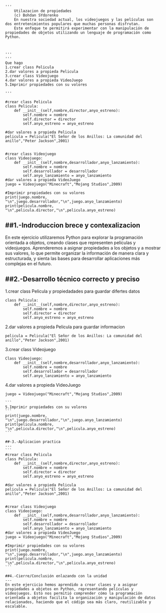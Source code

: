 ```
'''
    Utilazacion de propiedades
    (c) Bohdan SYdorenko
    En nuestra sociedad actual, los videojuegos y las películas son dos entretenimientos populares que muchas personas disfrutan. 
    Este enfoque te permitirá experimentar con la manipulación de propiedades de objetos utilizando un lenguaje de programación como Python.



'''
'''
Que hago
1.crear class Pelicula
2.dar valores a propieda Pelicula
3.crear class Videojuego
4.dar valores a propieda VideoJuego
5.Imprimir propiedades con su volores

'''
 
#crear class Pelicula
class Pelicula:
    def __init__(self,nombre,director,anyo_estreno):
        self.nombre = nombre
        self.director = director
        self.anyo_estreno = anyo_estreno

#dar valores a propieda Pelicula
pelicula = Pelicula("El Señor de los Anillos: La comunidad del anillo","Peter Jackson",2001)


#crear class Videojuego
class Videojuego:
    def __init__(self,nombre,desarrollador,anyo_lanzamiento):
        self.nombre = nombre
        self.desarrollador = desarrollador
        self.anyo_lanzamiento = anyo_lanzamiento
#dar valores a propieda VideoJuego
juego = Videojuego("Minecraft","Mojang Studios",2009)

#Imprimir propiedades con su volores
print(juego.nombre, "\n",juego.desarrollador,"\n",juego.anyo_lanzamiento)
print(pelicula.nombre, "\n",pelicula.director,"\n",pelicula.anyo_estreno)
```

##1.-Indroduccion brece y contexalizacion
---
En este ejercicio utilizaremos Python para explorar la programación orientada a objetos, creando clases que representen películas y videojuegos. Aprenderemos a asignar propiedades a los objetos y a mostrar sus valores, lo que permite organizar la información de manera clara y estructurada, y sienta las bases para desarrollar aplicaciones más complejas en el futuro.



##2.-Desarrollo técnico correcto y preciso
---
1.crear class Pelicula y propiedadades para guardar difertes datos 
```
class Pelicula:
    def __init__(self,nombre,director,anyo_estreno):
        self.nombre = nombre
        self.director = director
        self.anyo_estreno = anyo_estreno
```
2.dar valores a propieda Pelicula para guardar informacion 
```
pelicula = Pelicula("El Señor de los Anillos: La comunidad del anillo","Peter Jackson",2001)

```
3.crear class Videojuego
```
Class Videojuego:
    def __init__(self,nombre,desarrollador,anyo_lanzamiento):
        self.nombre = nombre
        self.desarrollador = desarrollador
        self.anyo_lanzamiento = anyo_lanzamiento
```
4.dar valores a propieda VideoJuego
````
juego = Videojuego("Minecraft","Mojang Studios",2009)

``` 
5.Imprimir propiedades con su volores
```
print(juego.nombre, "\n",juego.desarrollador,"\n",juego.anyo_lanzamiento)
print(pelicula.nombre, "\n",pelicula.director,"\n",pelicula.anyo_estreno)
```

##-3.-Aplicacion practica
---
```
#crear class Pelicula
class Pelicula:
    def __init__(self,nombre,director,anyo_estreno):
        self.nombre = nombre
        self.director = director
        self.anyo_estreno = anyo_estreno

#dar valores a propieda Pelicula
pelicula = Pelicula("El Señor de los Anillos: La comunidad del anillo","Peter Jackson",2001)


#crear class Videojuego
class Videojuego:
    def __init__(self,nombre,desarrollador,anyo_lanzamiento):
        self.nombre = nombre
        self.desarrollador = desarrollador
        self.anyo_lanzamiento = anyo_lanzamiento
#dar valores a propieda VideoJuego
juego = Videojuego("Minecraft","Mojang Studios",2009)

#Imprimir propiedades con su volores
print(juego.nombre, "\n",juego.desarrollador,"\n",juego.anyo_lanzamiento)
print(pelicula.nombre, "\n",pelicula.director,"\n",pelicula.anyo_estreno)
```

##4.-Cierre/Conclusión enlazando con la unidad
---
En este ejercicio hemos aprendido a crear clases y a asignar propiedades a objetos en Python, representando películas y videojuegos. Esto nos permitió comprender cómo la programación orientada a objetos facilita la organización y manipulación de datos relacionados, haciendo que el código sea más claro, reutilizable y escalable.